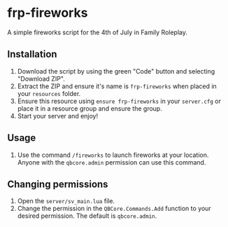 # frp-fireworks

A simple fireworks script for the 4th of July in Family Roleplay.

## Installation

1. Download the script by using the green "Code" button and selecting "Download ZIP".
2. Extract the ZIP and ensure it's name is `frp-fireworks` when placed in your `resources` folder.
3. Ensure this resource using `ensure frp-fireworks` in your `server.cfg` or place it in a resource group and ensure the group.
4. Start your server and enjoy!

## Usage

1. Use the command `/fireworks` to launch fireworks at your location. Anyone with the `qbcore.admin` permission can use this command.

## Changing permissions

1. Open the `server/sv_main.lua` file.
2. Change the permission in the `QBCore.Commands.Add` function to your desired permission. The default is `qbcore.admin`.
